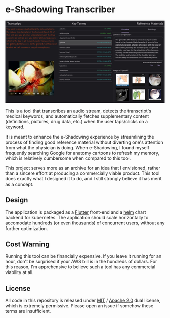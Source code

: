 # e-Shadowing Transcriber
![Example Screenshot](app/captures/cap_00.jpg)

This is a tool that transcribes an audio stream, detects the transcript's medical keywords, and automatically fetches supplementary content (definitions, pictures, drug data, etc.) when the user taps/clicks on a keyword.

It is meant to enhance the e-Shadowing experience by streamlining the process of finding good reference material without diverting one's attention from what the physician is doing. When e-Shadowing, I found myself frequently searching Google for anatomy cartoons to refresh my memory, which is relatively cumbersome when compared to this tool.

This project serves more as an archive for an idea that I envisioned, rather than a sincere effort at producing a commercially viable product. This tool does exactly what I designed it to do, and I still strongly believe it has merit as a concept.

## Design
The application is packaged as a [Flutter](https://flutter.dev/) front-end and a [helm](https://helm.sh/) chart backend for kubernetes. The application should scale horizontally to accomodate hundreds (or even thousands) of concurrent users, without any further optimization.

## Cost Warning
Running this tool can be financially expensive. If you leave it running for an hour, don't be surprised if your AWS bill is in the hundreds of dollars. For this reason, I'm apprehensive to believe such a tool has any commercial viability at all.

## License
All code in this repository is released under [MIT](LICENSE-MIT) / [Apache 2.0](LICENSE-Apache) dual license, which is extremely permissive. Please open an issue if somehow these terms are insufficient.